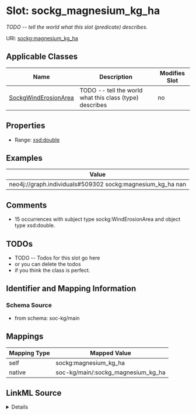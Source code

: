 

# Slot: sockg_magnesium_kg_ha


_TODO -- tell the world what this slot (predicate) describes._





URI: [sockg:magnesium_kg_ha](http://www.semanticweb.org/sockg/ontologies/2024/0/soil-carbon-ontology/magnesium_kg_ha)



<!-- no inheritance hierarchy -->





## Applicable Classes

| Name | Description | Modifies Slot |
| --- | --- | --- |
| [SockgWindErosionArea](../classes/SockgWindErosionArea.md) | TODO -- tell the world what this class (type) describes |  no  |







## Properties

* Range: [xsd:double](http://www.w3.org/2001/XMLSchema#double)






## Examples

| Value |
| --- |
| neo4j://graph.individuals#509302 sockg:magnesium_kg_ha nan |

## Comments

* 15 occurrences with subject type sockg:WindErosionArea and object type xsd:double.

## TODOs

* TODO -- Todos for this slot go here
* or you can delete the todos
* if you think the class is perfect.

## Identifier and Mapping Information







### Schema Source


* from schema: soc-kg/main




## Mappings

| Mapping Type | Mapped Value |
| ---  | ---  |
| self | sockg:magnesium_kg_ha |
| native | soc-kg/main/:sockg_magnesium_kg_ha |




## LinkML Source

<details>
```yaml
name: sockg_magnesium_kg_ha
description: TODO -- tell the world what this slot (predicate) describes.
todos:
- TODO -- Todos for this slot go here
- or you can delete the todos
- if you think the class is perfect.
comments:
- 15 occurrences with subject type sockg:WindErosionArea and object type xsd:double.
examples:
- value: neo4j://graph.individuals#509302 sockg:magnesium_kg_ha nan
from_schema: soc-kg/main
rank: 1000
slot_uri: sockg:magnesium_kg_ha
alias: sockg_magnesium_kg_ha
domain_of:
- sockg_WindErosionArea
range: double

```
</details>